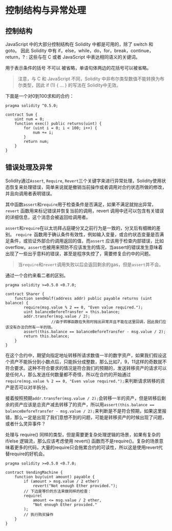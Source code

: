 # 控制结构与异常处理
## 控制结构
JavaScript 中的大部分控制结构在 Solidity 中都是可用的，除了 switch 和 goto。 因此 Solidity 中有 if，else，while，do，for，break，continue，return，? : 这些与在 C 或者 JavaScript 中表达相同语义的关键词。

用于表示条件的括号 不可以 被省略，单语句体两边的花括号可以被省略。

> 注意，与 C 和 JavaScript 不同，Solidity 中非布尔类型数值不能转换为布尔类型，因此 if (1) { ... } 的写法在 Solidity中无效。

下面是一个对0到100求和的合约：
```
pragma solidity ^0.5.0;

contract Sum {
    uint num = 0;
    function exec() public returns(uint) {
        for (uint i = 0; i < 100; i++) {
            num += i;
        }
        return num;
    }
}
```

## 错误处理及异常
Solidity通过`Assert`, `Require`, `Revert`三个关键字来进行异常处理，Solidity使用状态恢复来处理错误，简单来说就是撤销当前操作或者调用对合约状态所做的修改，并且向调用者表明错误。

其中函数`assert`和`require`用于检查条件是否满足，如果不满足就抛出异常，`revert` 函数用来标记错误并恢复当前的调用，revert 调用中还可以包含有关错误的详细信息，这个消息会被返回给调用者。

`assert`和`require`在以太坊拜占庭硬分叉之前行为是一致的，分叉后有细微的差别。
`require `函数用于确认条件有效性，例如输入变量，或合约状态变量是否满足条件，或验证外部合约调用返回的值，而`assert` 应该用于检查内部错误，比如overflow。`assert`也被用来预防不应该发生的情况，当assert的错误发生意味着出现了一些出乎意料的错误，甚至是程序失控了，需要修复合约中的问题。
> 当`require`和`revert`调用失败以后会返回剩余的gas，但是`assert`并不会。

通过一个合约来看二者的区别。
```
pragma solidity >=0.5.0 <0.7.0;

contract Sharer {
    function sendHalf(address addr) public payable returns (uint balance) {
        require(msg.value % 2 == 0, "Even value required.");
        uint balanceBeforeTransfer = this.balance;
        addr.transfer(msg.value / 2);
                    //由于转移函数在失败时抛出异常并且不能在这里回调，因此我们应该没有办法仍然有一半的钱。
        assert(this.balance == balanceBeforeTransfer - msg.value / 2);
        return this.balance;
    }
}
```
在这个合约中，期望向指定地址转移所请求数值一半的数字资产，如果我们假设这个资产不能拆分到小数点后，只能拆分成整数，那么比如7，9，11这样的奇数就不符合要求。这种不符合要求的情况是符合我们的预期的，发送转移资产的请求可以是任何人，那么发送任何数量都不奇怪，所以在合约的开始通过` require(msg.value % 2 == 0, "Even value required.");`来判断请求转移的资产是否可以对半拆分。

接着按照预期`addr.transfer(msg.value / 2);`会转移一半的资产，但是转移后剩余的资产应该是总资产减去转移了的资产，所以用`assert(this.balance == balanceBeforeTransfer - msg.value / 2);`来判断是不是符合预期，如果这里报错，那么一定是出现了我们意想不到的问题，可能是转移资产的时候出现了问题，或者什么灵异事件？

处理与 require() 同样的类型，但是需要更复杂处理逻辑的场景，如果有复杂的 if/else 逻辑流，那么应该考虑使用 revert() 函数而不是require()。复杂的场景意味着更多的代码，大量的require只会拖累合约的可读性，所以这是使用revert代替require的好机会。
```
pragma solidity >=0.5.0 <0.7.0;

contract VendingMachine {
    function buy(uint amount) payable {
        if (amount > msg.value / 2 ether)
            revert("Not enough Ether provided.");
        // 下边是等价的方法来做同样的检查：
        require(
            amount <= msg.value / 2 ether,
            "Not enough Ether provided."
        );
        // 执行购买操作
    }
}
```
